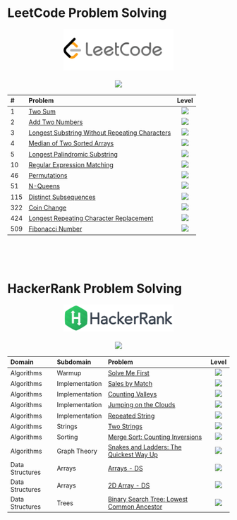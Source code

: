 # LeetCode Problem Solving
<div style='float: center; text-align: center; margin-bottom: 20px' align="center">
  <a href='https://leetcode.com/jiaguo1000' target="_blank">
  <img width="250px" src="LeetCode/icon.png" />
  </a>
</div>

<p align="center">
  <img src="https://img.shields.io/badge/Language-Python-blue">
</p>


| #          | Problem                                 | Level |
| :-------------- |:--------------------------------------- |:-----:|
| 1     | [Two Sum](https://github.com/jiaguo1000/LeetCode-HackerRank/blob/main/LeetCode/Solutions/Two-Sum.py)                                                                               | <img src="https://img.shields.io/badge/-Easy-brightgreen"> |
| 2     | [Add Two Numbers](https://github.com/jiaguo1000/LeetCode-HackerRank/blob/main/LeetCode/Solutions/Add-Two-Numbers.py)                                                               | <img src="https://img.shields.io/badge/-Medium-yellow">    |
| 3     | [Longest Substring Without Repeating Characters](https://github.com/jiaguo1000/LeetCode-HackerRank/blob/main/LeetCode/Solutions/Longest-Substring-Without-Repeating-Characters.py) | <img src="https://img.shields.io/badge/-Medium-yellow">    |
| 4     | [Median of Two Sorted Arrays](https://github.com/jiaguo1000/LeetCode-HackerRank/blob/main/LeetCode/Solutions/Median-of-Two-Sorted-Arrays.py)                                       | <img src="https://img.shields.io/badge/-Hard-red">         |
| 5     | [Longest Palindromic Substring](https://github.com/jiaguo1000/LeetCode-HackerRank/blob/main/LeetCode/Solutions/Longest-Palindromic-Substring.py)                                   | <img src="https://img.shields.io/badge/-Medium-yellow">    |
| 10    | [Regular Expression Matching](https://github.com/jiaguo1000/LeetCode-HackerRank/blob/main/LeetCode/Solutions/Regular-Expression-Matching.py)                                       | <img src="https://img.shields.io/badge/-Hard-red">         |
| 46    | [Permutations](https://github.com/jiaguo1000/LeetCode-HackerRank/blob/main/LeetCode/Solutions/Permutations.py)                                                                     | <img src="https://img.shields.io/badge/-Medium-yellow">    |
| 51    | [N-Queens](https://github.com/jiaguo1000/LeetCode-HackerRank/blob/main/LeetCode/Solutions/N-Queens.py)                                                                             | <img src="https://img.shields.io/badge/-Hard-red">         |
| 115   | [Distinct Subsequences](https://github.com/jiaguo1000/LeetCode-HackerRank/blob/main/LeetCode/Solutions/Distinct-Subsequences.py)                                                   | <img src="https://img.shields.io/badge/-Hard-red">         |
| 322   | [Coin Change](https://github.com/jiaguo1000/LeetCode-HackerRank/blob/main/LeetCode/Solutions/Coin-Change.py)                                                                       | <img src="https://img.shields.io/badge/-Medium-yellow">    |
| 424   | [Longest Repeating Character Replacement](https://github.com/jiaguo1000/LeetCode-HackerRank/blob/main/LeetCode/Solutions/Longest-Repeating-Character-Replacement.py)               | <img src="https://img.shields.io/badge/-Medium-yellow">    |
| 509   | [Fibonacci Number](https://github.com/jiaguo1000/LeetCode-HackerRank/blob/main/LeetCode/Solutions/Fibonacci-Number.py)                                                             | <img src="https://img.shields.io/badge/-Easy-brightgreen"> |


<p align="center">
<br>
<br>
<br>
</p>


# HackerRank Problem Solving
<div style='float: center; text-align: center; margin-bottom: 20px' align="center">
  <a href='https://www.hackerrank.com/guojia1993' target="_blank">
  <img width="250px" src="HackerRank/icon.png" />
  </a>
</div>

<p align="center">
	<img src="https://img.shields.io/badge/Language-Python-blue">
</p>


| Domain          | Subdomain       | Problem                                 | Level |
| :-------------- | :-------------- |:--------------------------------------- |:-----:|
| Algorithms      | Warmup          | [Solve Me First](https://github.com/jiaguo1000/LeetCode-HackerRank/blob/main/HackerRank/Algorithms/Solve-Me-First.py)                                                            | <img src="https://img.shields.io/badge/-Easy-brightgreen"> |
| Algorithms      | Implementation  | [Sales by Match](https://github.com/jiaguo1000/LeetCode-HackerRank/blob/main/HackerRank/Algorithms/Sales-by-Match.py)                                                            | <img src="https://img.shields.io/badge/-Easy-brightgreen"> |
| Algorithms      | Implementation  | [Counting Valleys](https://github.com/jiaguo1000/LeetCode-HackerRank/blob/main/HackerRank/Algorithms/Counting-Valleys.py)    	                                                   | <img src="https://img.shields.io/badge/-Easy-brightgreen"> |
| Algorithms      | Implementation  | [Jumping on the Clouds](https://github.com/jiaguo1000/LeetCode-HackerRank/blob/main/HackerRank/Algorithms/Jumping-on-the-Clouds.py)                                              | <img src="https://img.shields.io/badge/-Easy-brightgreen"> |
| Algorithms      | Implementation  | [Repeated String](https://github.com/jiaguo1000/LeetCode-HackerRank/blob/main/HackerRank/Algorithms/Repeated-String.py)                                                          | <img src="https://img.shields.io/badge/-Easy-brightgreen"> |
| Algorithms      | Strings         | [Two Strings](https://github.com/jiaguo1000/LeetCode-HackerRank/blob/main/HackerRank/Algorithms/Two-Strings.py)                                                                  | <img src="https://img.shields.io/badge/-Easy-brightgreen"> |
| Algorithms      | Sorting         | [Merge Sort: Counting Inversions](https://github.com/jiaguo1000/LeetCode-HackerRank/blob/main/HackerRank/Algorithms/Merge-Sort-Counting-Inversions.py)                           | <img src="https://img.shields.io/badge/-Hard-red">         |
| Algorithms      | Graph Theory    | [Snakes and Ladders: The Quickest Way Up](https://github.com/jiaguo1000/LeetCode-HackerRank/blob/main/HackerRank/Algorithms/Snakes-and-Ladders-The-Quickest-Way-Up.py)           | <img src="https://img.shields.io/badge/-Medium-yellow">    |
| Data Structures | Arrays          | [Arrays - DS](https://github.com/jiaguo1000/LeetCode-HackerRank/blob/main/HackerRank/Data-Structures/Arrays-DS.py)                                                               | <img src="https://img.shields.io/badge/-Easy-brightgreen"> |
| Data Structures | Arrays          | [2D Array - DS](https://github.com/jiaguo1000/LeetCode-HackerRank/blob/main/HackerRank/Data-Structures/2D-Array-DS.py)                                                           | <img src="https://img.shields.io/badge/-Easy-brightgreen"> |
| Data Structures | Trees           | [Binary Search Tree: Lowest Common Ancestor](https://github.com/jiaguo1000/LeetCode-HackerRank/blob/main/HackerRank/Data-Structures/Binary-Search-Tree-Lowest-Common-Ancestor.py)| <img src="https://img.shields.io/badge/-Easy-brightgreen"> |


